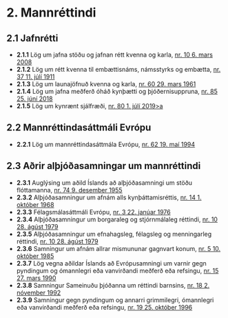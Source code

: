 # 2. Mannréttindi

## 2.1 Jafnrétti

* __2.1.1__ Lög um jafna stöðu og jafnan rétt kvenna og karla, [nr. 10 6. mars 2008](2008010.md)
* __2.1.2__ Lög um rétt kvenna til embættisnáms, námsstyrks og embætta, [nr. 37 11. júlí 1911](1911037.md)
* __2.1.3__ Lög um launajöfnuð kvenna og karla, [nr. 60 29. mars 1961](1961060.md)
* __2.1.4__ Lög um jafna meðferð óháð kynþætti og þjóðernisuppruna, [nr. 85 25. júní 2018](2018085.md)
* __2.1.5__ Lög um kynrænt sjálfræði, [nr. 80  1. júlí 2019>a](2019080.md)

## 2.2 Mannréttindasáttmáli Evrópu

* __2.2.1__ Lög um mannréttindasáttmála Evrópu, [nr. 62 19. maí 1994](1994062.md)

## 2.3 Aðrir alþjóðasamningar um mannréttindi

* __2.3.1__ Auglýsing um aðild Íslands að alþjóðasamningi um stöðu flóttamanna, [nr. 74 9. desember 1955](1955074.md)
* __2.3.2__ Alþjóðasamningur um afnám alls kynþáttamisréttis, [nr. 14 1. október 1968](1968014.2c2.md)
* __2.3.3__ Félagsmálasáttmáli Evrópu, [nr. 3 22. janúar 1976](1976003.c.md)
* __2.3.4__ Alþjóðasamningur um borgaraleg og stjórnmálaleg réttindi, [nr. 10 28. ágúst 1979](1979010.2c3.md)
* __2.3.5__ Alþjóðasamningur um efnahagsleg, félagsleg og menningarleg réttindi, [nr. 10 28. ágúst 1979](1979010.2c4.md)
* __2.3.6__ Samningur um afnám allrar mismununar gagnvart konum, [nr. 5 10. október 1985](1985005.c.md)
* __2.3.7__ Lög vegna aðildar Íslands að Evrópusamningi um varnir gegn pyndingum og ómannlegri eða vanvirðandi meðferð eða refsingu, [nr. 15 27. mars 1990](1990015.md)
* __2.3.8__ Samningur Sameinuðu þjóðanna um réttindi barnsins, [nr. 18 2. nóvember 1992](1992018.2c5.md)
* __2.3.9__ Samningur gegn pyndingum og annarri grimmilegri, ómannlegri eða vanvirðandi meðferð eða refsingu, [nr. 19 25. október 1996](1996019.md)

